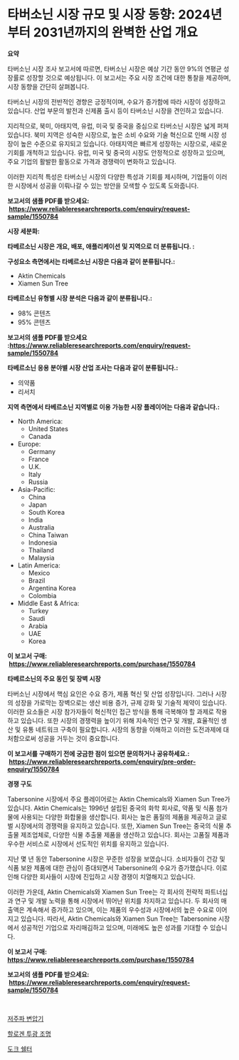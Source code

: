 <p><h1>타버소닌 시장 규모 및 시장 동향: 2024년부터 2031년까지의 완벽한 산업 개요</h1></p><p><strong>요약</strong></p>
<p><p>타버소닌 시장 조사 보고서에 따르면, 타버소닌 시장은 예상 기간 동안 9%의 연평균 성장률로 성장할 것으로 예상됩니다. 이 보고서는 주요 시장 조건에 대한 통찰을 제공하며, 시장 동향을 간단히 살펴봅니다.</p><p>타버소닌 시장의 전반적인 경향은 긍정적이며, 수요가 증가함에 따라 시장이 성장하고 있습니다. 산업 부문의 발전과 신제품 출시 등이 타버소닌 시장을 견인하고 있습니다.</p><p>지리적으로, 북미, 아태지역, 유럽, 미국 및 중국을 중심으로 타버소닌 시장은 넓게 퍼져 있습니다. 북미 지역은 성숙한 시장으로, 높은 소비 수요와 기술 혁신으로 인해 시장 성장이 높은 수준으로 유지되고 있습니다. 아태지역은 빠르게 성장하는 시장으로, 새로운 기회를 개척하고 있습니다. 유럽, 미국 및 중국의 시장도 안정적으로 성장하고 있으며, 주요 기업의 활발한 활동으로 가격과 경쟁력이 변화하고 있습니다.</p><p>이러한 지리적 특성은 타버소닌 시장의 다양한 특성과 기회를 제시하며, 기업들이 이러한 시장에서 성공을 이뤄나갈 수 있는 방안을 모색할 수 있도록 도와줍니다.</p></p>
<p><strong>보고서의 샘플 PDF를 받으세요: &nbsp;<a href="https://www.reliableresearchreports.com/enquiry/request-sample/1550784">https://www.reliableresearchreports.com/enquiry/request-sample/1550784</a></strong></p>
<p><strong>시장 세분화:</strong></p>
<p><strong> 타베르소닌 시장은 개요, 배포, 애플리케이션 및 지역으로 더 분류됩니다. :</strong></p>
<p><strong>구성요소 측면에서는 타베르소닌 시장은 다음과 같이 분류됩니다.:</strong></p>
<p><ul><li>Aktin Chemicals</li><li>Xiamen Sun Tree</li></ul></p>
<p><strong> 타베르소닌 유형별 시장 분석은 다음과 같이 분류됩니다.:</strong></p>
<p><ul><li>98% 콘텐츠</li><li>95% 콘텐츠</li></ul></p>
<p><strong>보고서의 샘플 PDF를 받으세요 :<a href="https://www.reliableresearchreports.com/enquiry/request-sample/1550784">https://www.reliableresearchreports.com/enquiry/request-sample/1550784</a></strong></p>
<p><strong> 타베르소닌 응용 분야별 시장 산업 조사는 다음과 같이 분류됩니다.:</strong></p>
<p><ul><li>의약품</li><li>리서치</li></ul></p>
<p><strong>지역 측면에서 타베르소닌 지역별로 이용 가능한 시장 플레이어는 다음과 같습니다.:</strong></p>
<p><ul>
    <li>
        North America:
        <ul>
            <li>United States</li>
            <li>Canada</li>
        </ul>
    </li>
    <li>
        Europe:
        <ul>
            <li>Germany</li>
            <li>France</li>
            <li>U.K.</li>
            <li>Italy</li>
            <li>Russia</li>
        </ul>
    </li>
    <li>
        Asia-Pacific:
        <ul>
            <li>China</li>
            <li>Japan</li>
            <li>South Korea</li>
            <li>India</li>
            <li>Australia</li>
            <li>China Taiwan</li>
            <li>Indonesia</li>
            <li>Thailand</li>
            <li>Malaysia</li>
        </ul>
    </li>
    <li>
        Latin America:
        <ul>
            <li>Mexico</li>
            <li>Brazil</li>
            <li>Argentina Korea</li>
            <li>Colombia</li>
        </ul>
    </li>
    <li>
        Middle East & Africa:
        <ul>
            <li>Turkey</li>
            <li>Saudi</li>
            <li>Arabia</li>
            <li>UAE</li>
            <li>Korea</li>
        </ul>
    </li>
    </ul></p>
<p><strong>이 보고서 구매: &nbsp;<a href="https://www.reliableresearchreports.com/purchase/1550784">https://www.reliableresearchreports.com/purchase/1550784</a></strong></p>
<p><strong>타베르소닌의 주요 동인 및 장벽 시장</strong></p>
<p><p>타버소닌 시장에서 핵심 요인은 수요 증가, 제품 혁신 및 산업 성장입니다. 그러나 시장의 성장을 가로막는 장벽으로는 생산 비용 증가, 규제 강화 및 기술적 제약이 있습니다. 이러한 요소들은 시장 참가자들이 혁신적인 접근 방식을 통해 극복해야 할 과제로 작용하고 있습니다. 또한 시장의 경쟁력을 높이기 위해 지속적인 연구 및 개발, 효율적인 생산 및 유통 네트워크 구축이 필요합니다. 시장의 동향을 이해하고 이러한 도전과제에 대처함으로써 성공을 거두는 것이 중요합니다.</p></p>
<p><strong>이 보고서를 구매하기 전에 궁금한 점이 있으면 문의하거나 공유하세요.: &nbsp;<a href="https://www.reliableresearchreports.com/enquiry/pre-order-enquiry/1550784">https://www.reliableresearchreports.com/enquiry/pre-order-enquiry/1550784</a></strong></p>
<p><strong>경쟁 구도</strong></p>
<p><p>Tabersonine 시장에서 주요 플레이어로는 Aktin Chemicals와 Xiamen Sun Tree가 있습니다. Aktin Chemicals는 1996년 설립된 중국의 화학 회사로, 약품 및 식품 첨가물에 사용되는 다양한 화합물을 생산합니다. 회사는 높은 품질의 제품을 제공하고 글로벌 시장에서의 경쟁력을 유지하고 있습니다. 또한, Xiamen Sun Tree는 중국의 식물 추출물 제조업체로, 다양한 식물 추출물 제품을 생산하고 있습니다. 회사는 고품질 제품과 우수한 서비스로 시장에서 선도적인 위치를 유지하고 있습니다.</p><p>지난 몇 년 동안 Tabersonine 시장은 꾸준한 성장을 보였습니다. 소비자들이 건강 및 식품 보완 제품에 대한 관심이 증대되면서 Tabersonine의 수요가 증가했습니다. 이로 인해 다양한 회사들이 시장에 진입하고 시장 경쟁이 치열해지고 있습니다.</p><p>이러한 가운데, Aktin Chemicals와 Xiamen Sun Tree는 각 회사의 전략적 파트너십과 연구 및 개발 노력을 통해 시장에서 뛰어난 위치를 차지하고 있습니다. 두 회사의 매출액은 계속해서 증가하고 있으며, 이는 제품의 우수성과 시장에서의 높은 수요로 이어지고 있습니다. 따라서, Aktin Chemicals와 Xiamen Sun Tree는 Tabersonine 시장에서 성공적인 기업으로 자리매김하고 있으며, 미래에도 높은 성과를 기대할 수 있습니다.</p></p>
<p><strong>이 보고서 구매: &nbsp; <a href="https://www.reliableresearchreports.com/purchase/1550784">https://www.reliableresearchreports.com/purchase/1550784</a></strong></p>
<p><strong>보고서의 샘플 PDF를 받으세요: &nbsp;<a href="https://www.reliableresearchreports.com/enquiry/request-sample/1550784">https://www.reliableresearchreports.com/enquiry/request-sample/1550784</a></strong><strong></strong></p>
<p>&nbsp;</p>
<p><p><a href="https://github.com/vsoq0zknh59/Market-Research-Report-List-1/blob/main/85988326316.md">저주파 변압기</a></p><p><a href="https://github.com/jntpkh496620/Market-Research-Report-List-1/blob/main/72018186315.md">할로겐 투광 조명</a></p><p><a href="https://github.com/JonHarrtis67676y/Market-Research-Report-List-1/blob/main/14394456314.md">도크 쉘터</a></p></p>
